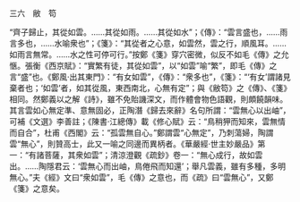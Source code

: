 三六　敝　笱

“齊子歸止，其從如雲。……其從如雨。……其從如水”；《傳》：“雲言盛也，……雨言多也，……水喻衆也”；《箋》：“其從者之心意，如雲然，雲之行，順風耳。……如雨言無常。……水之性可停可行。”按鄭《箋》穿穴密微，似反不如毛《傳》之允愜。張衡《西京賦》：“實繁有徒，其從如雲”，以“如雲”喻“繁”，即毛《傳》之言“盛”也。《鄭風·出其東門》：“有女如雲”，《傳》：“衆多也”，《箋》：“‘有女’謂諸見棄者也；‘如雲’者，如其從風，東西南北，心無有定”；與《敝笱》之《傳》、《箋》相同。然鄭義以之解《詩》，雖不免貽譏深文，而作體會物色語觀，則頗饒韻味。其言雲如心無定準、意無固必，正陶潛《歸去來辭》名句所謂：“雲無心以出岫”，可補《文選》李善註；《陳書·江總傳》載《修心賦》云：“鳥稍狎而知來，雲無情而自合”，杜甫《西閣》云：“孤雲無自心。”鄭謂雲“心無定”，乃刺蕩婦，陶謂雲“無心”，則贊高士，此又一喻之同邊而異柄者。《華嚴經·世主妙嚴品》第一：“有諸菩薩，其衆如雲”；清涼澄觀《疏鈔》卷一：“無心成行，故如雲出。……陶隱君云：‘雲無心而出岫，鳥倦飛而知還’；舉凡雲義，雖有多種，多明無心。”夫《經》文曰“衆如雲”，毛《傳》之意也，而《疏》曰“雲無心”，又鄭《箋》之意矣。